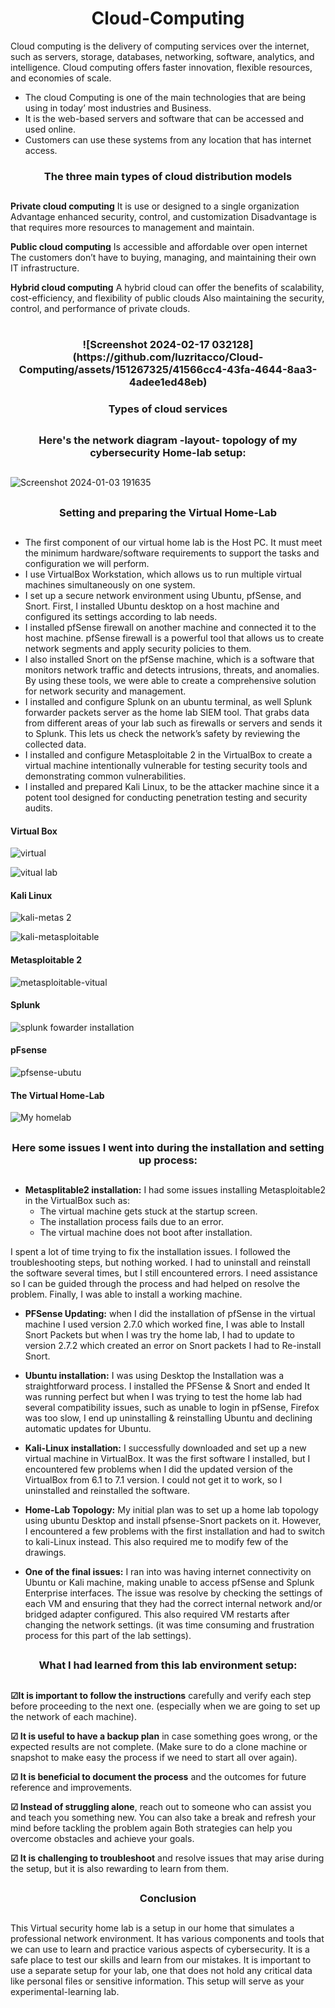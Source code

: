 <h1 align="center">Cloud-Computing </h1>
Cloud computing is the delivery of computing services over the internet, such as servers, storage, databases, networking, software, analytics, and intelligence. Cloud computing offers faster innovation, flexible resources, and economies of scale.

+ The cloud Computing is one of the main technologies that are being using in today’ most industries and Business.
+ It is   the web-based servers and software that can be accessed and used online. 
+ Customers  can use these systems from any location that has internet access.



###
<h3 align="center">The three main types of cloud distribution 
                                models 
 
 ##
**Private cloud computing**
It is use or designed to a single organization
Advantage enhanced security, control, and customization
Disadvantage is that requires more resources to management and maintain.

**Public cloud computing**
Is accessible  and affordable over open internet
The customers don’t have to buying, managing, and maintaining their own IT infrastructure.

 **Hybrid cloud computing**
 A hybrid cloud can offer the benefits of scalability, cost-efficiency, and flexibility of public clouds
Also maintaining the security, control, and performance of private clouds.


#
<h3 align="center">![Screenshot 2024-02-17 032128](https://github.com/luzritacco/Cloud-Computing/assets/151267325/41566cc4-43fa-4644-8aa3-4adee1ed48eb)



####
<h3 align="center">Types of cloud services


  
##




##
<h3 align="center"> Here's the network diagram -layout- topology of my cybersecurity Home-lab setup:

 
 ##

![Screenshot 2024-01-03 191635](https://github.com/luzritacco/Cybersecurity-Home-Lab/assets/151267325/0022d569-361b-457e-8f87-cc7ddd4f88e6)

##
<h3 align="center"> Setting and preparing the Virtual Home-Lab


 ##
+ The first component of our virtual home lab is the Host PC. It must meet the minimum hardware/software requirements to support the tasks and configuration we will perform.
+ I use VirtualBox Workstation, which allows us to run multiple virtual machines simultaneously on one system.
+ I set up a secure network environment using Ubuntu, pfSense, and Snort. First, I installed Ubuntu desktop on a host machine and configured its settings according to lab needs.
+ I installed pfSense firewall on another machine and connected it to the host machine. pfSense firewall is a powerful tool that allows us to create network  segments and apply security policies to them.
+ I also installed Snort on the pfSense machine, which is a software that monitors network traffic and detects intrusions, threats, and anomalies. By using these tools, we were able to create a comprehensive solution for network security and management.
+ I installed and configure Splunk on an ubuntu terminal, as well Splunk forwarder packets server as the home lab SIEM tool. That grabs data from different areas  of your lab such as firewalls or servers and sends it to Splunk. This lets us check the network’s safety by reviewing the collected data.
+ I installed and configure Metasploitable 2 in the VirtualBox to create   a virtual machine intentionally vulnerable for testing security tools and demonstrating common vulnerabilities.
+ I installed and  prepared Kali Linux, to be the attacker machine since it a potent tool designed for conducting penetration testing and security audits.

#### Virtual Box
![virtual](https://github.com/luzritacco/Cybersecurity-Home-Lab/assets/151267325/6aff4d11-5782-4649-a436-336cadb0c21a)

![vitual lab](https://github.com/luzritacco/Cybersecurity-Home-Lab/assets/151267325/4fb33b0d-400c-4d5a-8995-cc2ed65ec714)



#### Kali Linux
![kali-metas 2](https://github.com/luzritacco/Cybersecurity-Home-Lab/assets/151267325/dad5014c-3f4c-40b1-99ad-b3467a32c111)

![kali-metasploitable](https://github.com/luzritacco/Cybersecurity-Home-Lab/assets/151267325/6c75bcfb-52a3-4204-8712-83a9d9132813)

#### Metasploitable 2
![metasploitable-vitual](https://github.com/luzritacco/Cybersecurity-Home-Lab/assets/151267325/60bb7994-84dd-49a1-be0d-54121d8eb728)


#### Splunk

![splunk fowarder installation](https://github.com/luzritacco/Cybersecurity-Home-Lab/assets/151267325/95db411c-f7cc-4338-96d2-bb3ebc4e5ea0)

#### pFsense

![pfsense-ubutu](https://github.com/luzritacco/Cybersecurity-Home-Lab/assets/151267325/67c6a95c-97a7-45d3-b564-5739e2268221)

#### The Virtual Home-Lab

![My homelab](https://github.com/luzritacco/Cybersecurity-Home-Lab/assets/151267325/bf8237b2-fe49-4324-8b1e-58d19472b189)


##

<h3 align="center"> Here some issues I went into during the installation and setting up process:

##
+ **Metasplitable2 installation:** I had some issues installing Metasploitable2 in the VirtualBox such as:
  + The virtual machine gets stuck at the startup screen.
  + The installation process fails due to an error.
  + The virtual machine does not boot after installation.
    
I spent a lot of time trying to fix the installation issues. I followed the troubleshooting steps, but nothing worked. I had to uninstall and reinstall the software several times, but I still encountered errors. I need assistance so I can be guided through the process and had helped on resolve the problem. Finally, I was able to install a working machine.

+ **PFSense Updating:** when I did the installation of pfSense in the virtual machine I used version 2.7.0 which worked fine, I was able to Install Snort Packets but when I was try the home lab, I had to update to version 2.7.2 which created an error on Snort packets I had to Re-install Snort.

+ **Ubuntu installation:** I was using Desktop the Installation was a straightforward process. I installed the PFSense & Snort and ended It was running perfect but when I was trying to test the home lab had several compatibility issues, such as unable to login in pfSense, Firefox was too slow, I end up uninstalling & reinstalling Ubuntu and declining automatic updates for Ubuntu. 


+ **Kali-Linux installation:** I successfully downloaded and set up a new virtual machine in VirtualBox. It was the first software I installed, but I encountered few problems when I did the updated version of the VirtualBox from 6.1 to 7.1 version. I could not get it to work, so I uninstalled and reinstalled the software.

+ **Home-Lab Topology:** My initial plan was to set up a home lab topology using ubuntu Desktop and install pfsense-Snort packets on it. However, I encountered a few problems with the first installation and had to switch to kali-Linux instead. This also required me to modify few of the drawings.
  
+ **One of the final issues:** I ran into was having internet connectivity on Ubuntu or Kali machine, making unable to access pfSense and Splunk Enterprise interfaces. The issue was resolve by checking the settings of each VM and ensuring that they had the correct internal network and/or bridged adapter configured. This also required VM restarts after changing the network settings. (it was time consuming and frustration process for this part of the lab settings).

##
<h3 align="center"> What I had learned from this lab environment setup:

##
**☑It is important to follow the instructions** carefully and verify each step before proceeding to the next one. (especially when we are going to set up the network of each machine).

**☑ It is useful to have a backup plan** in case something goes wrong, or the expected results are not complete. (Make sure to do a clone machine or snapshot to make easy the process if       we need to start all over again).

**☑ It is beneficial to document the process** and the outcomes for future reference and improvements.

**☑ Instead of struggling alone**, reach out to someone who can assist you and teach you something new. You can also take a break and refresh your mind before tackling the problem again       Both strategies can help you overcome obstacles and achieve your goals.

**☑ It is challenging to troubleshoot** and resolve issues that may arise during the setup, but it is also rewarding to learn from them.

##
<h3 align="center"> Conclusion

 
 ##

This Virtual security home lab is a setup in our home that simulates a professional network environment. It has various components and tools that we can use to learn and practice various aspects of cybersecurity. It is a safe place to test our skills and learn from our mistakes. It is important to use a separate setup for your lab, one that does not hold any critical data like personal files or sensitive information. This setup will serve as your experimental-learning lab.
